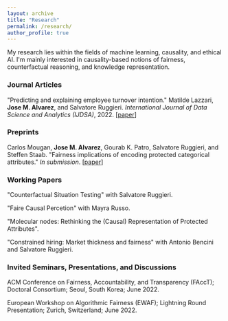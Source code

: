 ```yaml
---
layout: archive
title: "Research"
permalink: /research/
author_profile: true
---
```


My research lies within the fields of machine learning, causality, and ethical AI. I'm mainly interested in causality-based notions of fairness, counterfactual reasoning, and knowledge representation.

### Journal Articles 

"Predicting and explaining employee turnover intention." Matilde Lazzari, **Jose M. Alvarez**, and Salvatore Ruggieri. *International Journal of Data Science and Analytics (IJDSA)*, 2022. [[paper](https://link.springer.com/article/10.1007/s41060-022-00329-w)]

### Preprints

Carlos Mougan, **Jose M. Alvarez**, Gourab K. Patro, Salvatore Ruggieri, and Steffen Staab. "Fairness implications of encoding protected categorical attributes." *In submission*. [[paper](https://arxiv.org/abs/2201.11358)]

### Working Papers

"Counterfactual Situation Testing" with Salvatore Ruggieri.

"Faire Causal Percetion" with Mayra Russo. 

"Molecular nodes: Rethinking the (Causal) Representation of Protected Attributes".

"Constrained hiring: Market thickness and fairness" with Antonio Bencini and Salvatore Ruggieri.

### Invited Seminars, Presentations, and Discussions

ACM Conference on Fairness, Accountability, and Transparency (FAccT); Doctoral Consortium; Seoul, South Korea; June 2022.

European Workshop on Algorithmic Fairness (EWAF); Lightning Round Presentation; Zurich, Switzerland; June 2022.

<!-- {% if author.googlescholar %}
  You can also find my articles on <u><a href="{{author.googlescholar}}">my Google Scholar profile</a>.</u>
{% endif %}

{% include base_path %}

{% for post in site.publications reversed %}
  {% include archive-single.html %}
{% endfor %} -->
